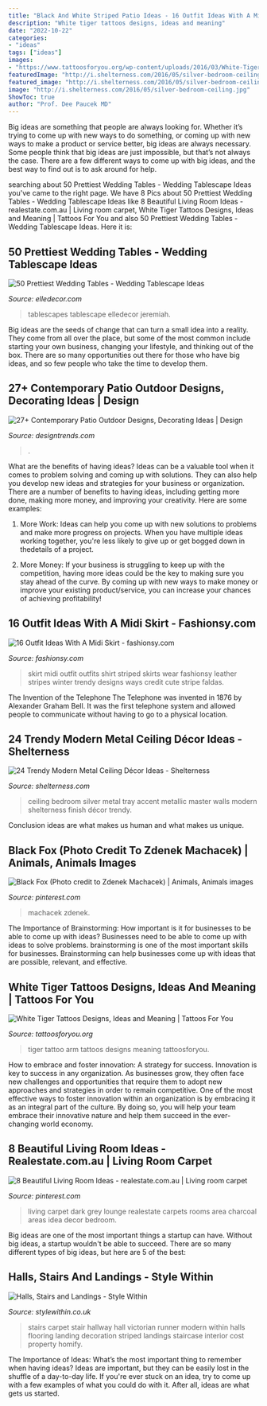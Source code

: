 ```yaml
---
title: "Black And White Striped Patio Ideas - 16 Outfit Ideas With A Midi Skirt"
description: "White tiger tattoos designs, ideas and meaning"
date: "2022-10-22"
categories:
- "ideas"
tags: ["ideas"]
images:
- "https://www.tattoosforyou.org/wp-content/uploads/2016/03/White-Tiger-Tattoo-Arm.jpg"
featuredImage: "http://i.shelterness.com/2016/05/silver-bedroom-ceiling.jpg"
featured_image: "http://i.shelterness.com/2016/05/silver-bedroom-ceiling.jpg"
image: "http://i.shelterness.com/2016/05/silver-bedroom-ceiling.jpg"
ShowToc: true
author: "Prof. Dee Paucek MD"
---
```



Big ideas are something that people are always looking for. Whether it’s trying to come up with new ways to do something, or coming up with new ways to make a product or service better, big ideas are always necessary. Some people think that big ideas are just impossible, but that’s not always the case. There are a few different ways to come up with big ideas, and the best way to find out is to ask around for help.

	

		
searching about 50 Prettiest Wedding Tables - Wedding Tablescape Ideas you've came to the right page. We have 8 Pics about 50 Prettiest Wedding Tables - Wedding Tablescape Ideas like 8 Beautiful Living Room Ideas - realestate.com.au | Living room carpet, White Tiger Tattoos Designs, Ideas and Meaning | Tattoos For You and also 50 Prettiest Wedding Tables - Wedding Tablescape Ideas. Here it is:
		
    
## 50 Prettiest Wedding Tables - Wedding Tablescape Ideas

<img loading=lazy src="https://hips.hearstapps.com/edc.h-cdn.co/assets/16/38/1024x1375/wedding-tablescapes-style-me-pretty-2.jpg?resize=480:*" onerror="this.onerror=null;this.src='https://tse1.mm.bing.net/th?id=OIP.YyXLmw8xQNhJvBjqivrOegHaJ8&amp;pid=15.1';" alt="50 Prettiest Wedding Tables - Wedding Tablescape Ideas">

_Source: elledecor.com_

>tablescapes tablescape elledecor jeremiah. 

	

Big ideas are the seeds of change that can turn a small idea into a reality. They come from all over the place, but some of the most common include starting your own business, changing your lifestyle, and thinking out of the box. There are so many opportunities out there for those who have big ideas, and so few people who take the time to develop them.

    
## 27+ Contemporary Patio Outdoor Designs, Decorating Ideas | Design

<img loading=lazy src="https://images.designtrends.com/wp-content/uploads/2015/10/06082505/Family-Contemporary-Patio-Design.jpg" onerror="this.onerror=null;this.src='https://tse1.mm.bing.net/th?id=OIP.HFrlxV_Vw8s3nwlCZbT2SAHaK1&amp;pid=15.1';" alt="27+ Contemporary Patio Outdoor Designs, Decorating Ideas | Design">

_Source: designtrends.com_

>. 

	

What are the benefits of having ideas?
Ideas can be a valuable tool when it comes to problem solving and coming up with solutions. They can also help you develop new ideas and strategies for your business or organization. There are a number of benefits to having ideas, including getting more done, making more money, and improving your creativity. Here are some examples:
1. More Work: Ideas can help you come up with new solutions to problems and make more progress on projects. When you have multiple ideas working together, you're less likely to give up or get bogged down in thedetails of a project.

2. More Money: If your business is struggling to keep up with the competition, having more ideas could be the key to making sure you stay ahead of the curve. By coming up with new ways to make money or improve your existing product/service, you can increase your chances of achieving profitability!

    
## 16 Outfit Ideas With A Midi Skirt - Fashionsy.com

<img loading=lazy src="http://fashionsy.com/wp-content/uploads/2014/03/aliexpress-faldas-born-prettry-store-otras-joyas-bisuterialook-main-single-630x924.jpg" onerror="this.onerror=null;this.src='https://tse2.mm.bing.net/th?id=OIP.olQdfQLY_7UmW1GWwja2QAHaK3&amp;pid=15.1';" alt="16 Outfit Ideas With A Midi Skirt - fashionsy.com">

_Source: fashionsy.com_

>skirt midi outfit outfits shirt striped skirts wear fashionsy leather stripes winter trendy designs ways credit cute stripe faldas. 

	

The Invention of the Telephone
The Telephone was invented in 1876 by Alexander Graham Bell. It was the first telephone system and allowed people to communicate without having to go to a physical location.

    
## 24 Trendy Modern Metal Ceiling Décor Ideas - Shelterness

<img loading=lazy src="http://i.shelterness.com/2016/05/silver-bedroom-ceiling.jpg" onerror="this.onerror=null;this.src='https://tse2.mm.bing.net/th?id=OIP.RDHVPYhdPPpZ4vP4B0fuqQHaJ4&amp;pid=15.1';" alt="24 Trendy Modern Metal Ceiling Décor Ideas - Shelterness">

_Source: shelterness.com_

>ceiling bedroom silver metal tray accent metallic master walls modern shelterness finish décor trendy. 

	

Conclusion
ideas are what makes us human and what makes us unique.

    
## Black Fox (Photo Credit To Zdenek Machacek) | Animals, Animals Images

<img loading=lazy src="https://i.pinimg.com/736x/b6/e0/48/b6e048795ae9d14126c56403e67df8b3.jpg" onerror="this.onerror=null;this.src='https://tse3.mm.bing.net/th?id=OIP.23vfBhzVUOYvnC_isxLLTwHaFD&amp;pid=15.1';" alt="Black Fox (Photo credit to Zdenek Machacek) | Animals, Animals images">

_Source: pinterest.com_

>machacek zdenek. 

	

The Importance of Brainstorming: How important is it for businesses to be able to come up with ideas?
Businesses need to be able to come up with ideas to solve problems. brainstorming is one of the most important skills for businesses. Brainstorming can help businesses come up with ideas that are possible, relevant, and effective.

    
## White Tiger Tattoos Designs, Ideas And Meaning | Tattoos For You

<img loading=lazy src="https://www.tattoosforyou.org/wp-content/uploads/2016/03/White-Tiger-Tattoo-Arm.jpg" onerror="this.onerror=null;this.src='https://tse4.mm.bing.net/th?id=OIP.KETiRX1pL7x5jn8RvJmk5gHaJ5&amp;pid=15.1';" alt="White Tiger Tattoos Designs, Ideas and Meaning | Tattoos For You">

_Source: tattoosforyou.org_

>tiger tattoo arm tattoos designs meaning tattoosforyou. 

	

How to embrace and foster innovation: A strategy for success.
Innovation is key to success in any organization. As businesses grow, they often face new challenges and opportunities that require them to adopt new approaches and strategies in order to remain competitive. One of the most effective ways to foster innovation within an organization is by embracing it as an integral part of the culture. By doing so, you will help your team embrace their innovative nature and help them succeed in the ever-changing world economy.

    
## 8 Beautiful Living Room Ideas - Realestate.com.au | Living Room Carpet

<img loading=lazy src="https://i.pinimg.com/736x/f9/19/1e/f9191ebfc0be0e150b21f3495329734c--black-living-rooms-living-room-ideas.jpg" onerror="this.onerror=null;this.src='https://tse2.mm.bing.net/th?id=OIP.-bjcZdnM2ey2JaKgkitPVQHaFj&amp;pid=15.1';" alt="8 Beautiful Living Room Ideas - realestate.com.au | Living room carpet">

_Source: pinterest.com_

>living carpet dark grey lounge realestate carpets rooms area charcoal areas idea decor bedroom. 

	

Big ideas are one of the most important things a startup can have. Without big ideas, a startup wouldn't be able to succeed. There are so many different types of big ideas, but here are 5 of the best: 

    
## Halls, Stairs And Landings - Style Within

<img loading=lazy src="https://www.stylewithin.co.uk/wp-content/uploads/2015/01/hall-and-stairs-after-decoration-1800x2400.jpg" onerror="this.onerror=null;this.src='https://tse4.mm.bing.net/th?id=OIP.lKy1XIiTKouRsU42oW7kFQHaJ4&amp;pid=15.1';" alt="Halls, Stairs and Landings - Style Within">

_Source: stylewithin.co.uk_

>stairs carpet stair hallway hall victorian runner modern within halls flooring landing decoration striped landings staircase interior cost property homify. 

	

The Importance of Ideas: What’s the most important thing to remember when having ideas?
Ideas are important, but they can be easily lost in the shuffle of a day-to-day life. If you're ever stuck on an idea, try to come up with a few examples of what you could do with it. After all, ideas are what gets us started.

